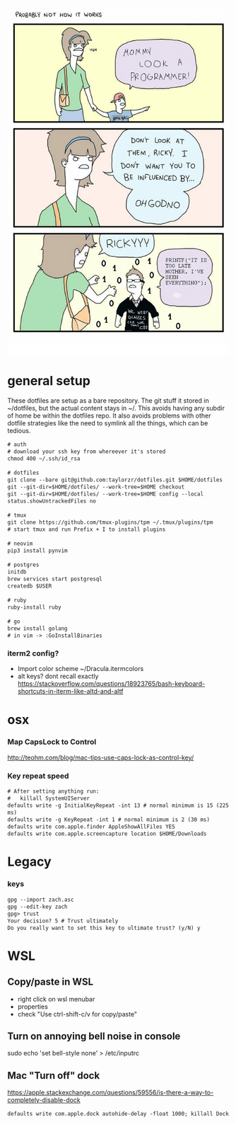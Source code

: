 ![life](life.png)
# general setup

These dotfiles are setup as a bare repository. The git stuff it stored in ~/dotfiles, but the actual
content stays in ~/. This avoids having any subdir of home be within the dotfiles repo. It also
avoids problems with other dotfile strategies like the need to symlink all the things, which can be
tedious.

```
# auth
# download your ssh key from whereever it's stored
chmod 400 ~/.ssh/id_rsa

# dotfiles
git clone --bare git@github.com:taylorzr/dotfiles.git $HOME/dotfiles
git --git-dir=$HOME/dotfiles/ --work-tree=$HOME checkout
git --git-dir=$HOME/dotfiles/ --work-tree=$HOME config --local status.showUntrackedFiles no

# tmux
git clone https://github.com/tmux-plugins/tpm ~/.tmux/plugins/tpm
# start tmux and run Prefix + I to install plugins

# neovim
pip3 install pynvim

# postgres
initdb
brew services start postgresql
createdb $USER

# ruby
ruby-install ruby

# go
brew install golang
# in vim -> :GoInstallBinaries
```

### iterm2 config?
- Import color scheme ~/Dracula.itermcolors
- alt keys? dont recall exactly
  https://stackoverflow.com/questions/18923765/bash-keyboard-shortcuts-in-iterm-like-altd-and-altf

# osx

### Map CapsLock to Control
http://teohm.com/blog/mac-tips-use-caps-lock-as-control-key/

### Key repeat speed
```
# After setting anything run:
#   killall SystemUIServer
defaults write -g InitialKeyRepeat -int 13 # normal minimum is 15 (225 ms)
defaults write -g KeyRepeat -int 1 # normal minimum is 2 (30 ms)
defaults write com.apple.finder AppleShowAllFiles YES
defaults write com.apple.screencapture location $HOME/Downloads
```

# Legacy
### keys
```
gpg --import zach.asc
gpg --edit-key zach
gpg> trust
Your decision? 5 # Trust ultimately
Do you really want to set this key to ultimate trust? (y/N) y
```

# WSL

## Copy/paste in WSL
- right click on wsl menubar
- properties
- check "Use ctrl-shift-c/v for copy/paste"

## Turn on annoying bell noise in console
sudo echo 'set bell-style none' > /etc/inputrc

## Mac "Turn off" dock
https://apple.stackexchange.com/questions/59556/is-there-a-way-to-completely-disable-dock
```
defaults write com.apple.dock autohide-delay -float 1000; killall Dock
```
